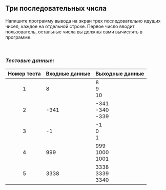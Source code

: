 ## Три последовательных числа

Напишите программу вывода на экран трех последовательно идущих чисел, каждое на отдельной строке. Первое число вводит пользователь, остальные числа вы должны сами вычислять в программе.

<br>

### *Тестовые данные:*

| Номер теста | Входные данные | Выходные данные      |
|:-----------:|----------------|----------------------|
|      1      | 8              | 8<br>9<br>10         |
|      2      | -341           | -341<br>-340<br>-339 |
|      3      | -1             | -1<br>0<br>1         |
|      4      | 999            | 999<br>1000<br>1001  |
|      5      | 3338           | 3338<br>3339<br>3340 |